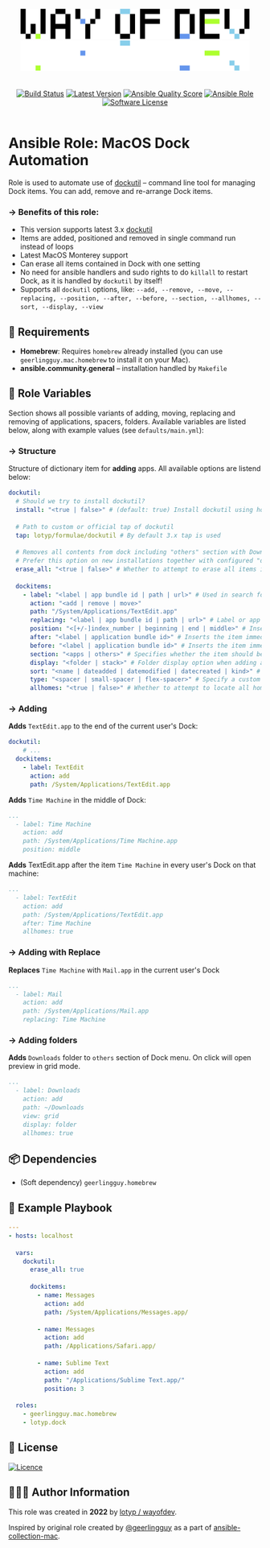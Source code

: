 <br>

<div align="center">
<img width="456" height="60" src="./assets/logo.gh-light-mode-only.png#gh-light-mode-only">
<img width="456" height="60" src="./assets/logo.gh-dark-mode-only.png#gh-dark-mode-only">
</div>
<br>

<br>

<div align="center">
<a href="https://actions-badge.atrox.dev/wayofdev/ansible-role-dock/goto"><img alt="Build Status" src="https://img.shields.io/endpoint.svg?url=https%3A%2F%2Factions-badge.atrox.dev%2Fwayofdev%2Fansible-role-dock%2Fbadge&style=flat-square"/></a>
<a href="https://github.com/wayofdev/ansible-role-dock/tags"><img src="https://img.shields.io/github/v/tag/wayofdev/ansible-role-dock?sort=semver&style=flat-square" alt="Latest Version"></a>
<a href="https://galaxy.ansible.com/lotyp/dock">
<img alt="Ansible Quality Score" src="https://img.shields.io/ansible/quality/59069?style=flat-square"/></a>
<a href="https://galaxy.ansible.com/lotyp/dock">
<img alt="Ansible Role" src="https://img.shields.io/ansible/role/d/59069?style=flat-square"/></a>
<a href="LICENSE"><img src="https://img.shields.io/badge/license-MIT-brightgreen.svg?style=flat-square" alt="Software License"/></a>
</div>

<br>

# Ansible Role: MacOS Dock Automation


Role is used to automate use of [dockutil](https://github.com/kcrawford/dockutil) – command line tool for managing Dock items. You can add, remove and re-arrange Dock items.

### → Benefits of this role:

* This version supports latest 3.x [dockutil](https://github.com/kcrawford/dockutil)
* Items are added, positioned and removed in single command run instead of loops
* Latest MacOS Monterey support
* Can erase all items contained in Dock with one setting
* No need for ansible handlers and sudo rights to do `killall` to restart Dock, as it is handled by `dockutil` by itself!
* Supports all `dockutil` options, like:
`--add, --remove, --move, --replacing, --position, --after, --before, --section, --allhomes, --sort, --display, --view`



## 📑 Requirements

  - **Homebrew**: Requires `homebrew` already installed (you can use `geerlingguy.mac.homebrew` to install it on your Mac).
  - **ansible.community.general** – installation handled by `Makefile`



## 🔧 Role Variables

Section shows all possible variants of adding, moving, replacing and removing of applications, spacers, folders. Available variables are listed below, along with example values (see `defaults/main.yml`):

### → Structure

Structure of dictionary item for **adding** apps. All available options are listend below:

```yaml
dockutil:
  # Should we try to install dockutil?
  install: "<true | false>" # (default: true) Install dockutil using homebrew.

  # Path to custom or official tap of dockutil
  tap: lotyp/formulae/dockutil # By default 3.x tap is used

  # Removes all contents from dock including "others" section with Downloads folder.
  # Prefer this option on new installations together with configured "dockitems".
  erase_all: "<true | false>" # Whether to attempt to erase all items in Dock including Downloads folder! (default: false)

  dockitems:
    - label: "<label | app bundle id | path | url>" # Used in search for existing items or names new apps"
      action: "<add | remove | move>"
      path: "/System/Applications/TextEdit.app"
      replacing: "<label | app bundle id | path | url>" # Label or app bundle id of item to replace. Replaces the item with the given dock label or adds the item to the end if item to replace is not found"
      position: "<[+/-]index_number | beginning | end | middle>" # Inserts the item at a fixed position: can be position by index number or keyword"
      after: "<label | application bundle id>" # Inserts the item immediately after the given dock label or at the end if the item is not found
      before: "<label | application bundle id>" # Inserts the item immediately before the given dock label or at the end if the item is not found
      section: "<apps | others>" # Specifies whether the item should be added to the apps or others section
      display: "<folder | stack>" # Folder display option when adding a folder
      sort: "<name | dateadded | datemodified | datecreated | kind>" # Folder sort option when adding a folder
      type: "<spacer | small-spacer | flex-spacer>" # Specify a custom tile type for adding spacers
      allhomes: "<true | false>" # Whether to attempt to locate all home directories and perform the operation on each of them (default: false)
```



### → Adding

**Adds** `TextEdit.app` to the end of the current user's Dock:

```yaml
dockutil:
	# ...
  dockitems:
    - label: TextEdit
      action: add
      path: /System/Applications/TextEdit.app
```

**Adds** `Time Machine` in the middle of Dock:

```yaml
...
  - label: Time Machine
    action: add
    path: /System/Applications/Time Machine.app
    position: middle
```

**Adds** TextEdit.app after the item `Time Machine` in every user's Dock on that machine:

```yaml
...
  - label: TextEdit
    action: add
    path: /System/Applications/TextEdit.app
    after: Time Machine
    allhomes: true
```



### → Adding with Replace

**Replaces** `Time Machine` with `Mail.app` in the current user's Dock

```yaml
...
  - label: Mail
    action: add
    path: /System/Applications/Mail.app
    replacing: Time Machine
```



### → Adding folders

**Adds** `Downloads` folder to `others` section of Dock menu. On click will open preview in grid mode.

```yaml
...
  - label: Downloads
    action: add
    path: ~/Downloads
    view: grid
    display: folder
    allhomes: true
```



## 📦 Dependencies

  - (Soft dependency) `geerlingguy.homebrew`



## 📗 Example Playbook

```yaml
---
- hosts: localhost

  vars:
    dockutil:
      erase_all: true

      dockitems:
        - name: Messages
          action: add
          path: /System/Applications/Messages.app/

        - name: Messages
          action: add
          path: /Applications/Safari.app/

        - name: Sublime Text
          action: add
          path: "/Applications/Sublime Text.app/"
          position: 3

  roles:
    - geerlingguy.mac.homebrew
    - lotyp.dock
```



## 🤝 License

[![Licence](https://img.shields.io/github/license/wayofdev/ansible-role-dock?style=for-the-badge)](./LICENSE)



## 🙆🏼‍♂️ Author Information

This role was created in **2022** by [lotyp / wayofdev](https://github.com/wayofdev).

Inspired by original role created by [@geerlingguy](https://github.com/geerlingguy) as a part of [ansible-collection-mac](https://github.com/geerlingguy/ansible-collection-mac).
